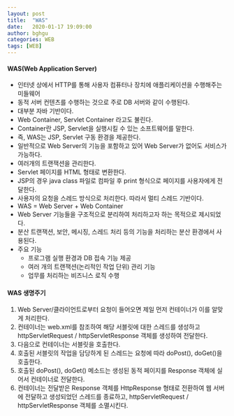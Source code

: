 ```yaml
---
layout: post
title:  "WAS"
date:   2020-01-17 19:09:00
author: bghgu
categories: WEB
tags: [WEB]
---
```


#### WAS(Web Application Server)
* 인터넷 상에서 HTTP를 통해 사용자 컴퓨터나 장치에 애플리케이션을 수행해주는 미들웨어
* 동적 서버 컨텐츠를 수행하는 것으로 주로 DB 서버와 같이 수행된다.
* 대부분 자바 기반이다.
* Web Container, Servlet Container 라고도 불린다.
* Container란 JSP, Servlet을 실행시킬 수 있는 소프트웨어를 말한다.
* 즉, WAS는 JSP, Servlet 구동 환경을 제공한다.
* 일반적으로 Web Server의 기능을 포함하고 있어 Web Server가 없어도 서비스가 가능하다.
* 여러개의 트랜잭션을 관리한다.
* Servlet 페이지를 HTML 형태로 변환한다.
* JSP의 경우 java class 파일로 컴파일 후 print 형식으로 페이지를 사용자에게 전달한다.
* 사용자의 요청을 스레드 방식으로 처리한다. 따라서 멀티 스레드 기반이다.
* WAS = Web Server + Web Container
* Web Server 기능들을 구조적으로 분리하여 처리하고자 하는 목적으로 제시되었다.
* 분산 트랜잭션, 보안, 메시징, 스레드 처리 등의 기능을 처리하는 분산 환경에서 사용된다.
* 주요 기능
    * 프로그램 실행 환경과 DB 접속 기능 제공
    * 여러 개의 트랜잭션(논리적인 작업 단위) 관리 기능
    * 업무를 처리하는 비즈니스 로직 수행

#### WAS 생명주기
1. Web Server/클라이언트로부터 요청이 들어오면 제일 먼저 컨테이너가 이를 알맞게 처리한다.
2. 컨테이너는 web.xml를 참조하여 해당 서블릿에 대한 스레드를 생성하고 httpServletRequest / httpServletResponse 객체를 생성하여 전달한다.
3. 다음으로 컨테이너는 서블릿을 호출한다.
4. 호출된 서블릿의 작업을 담당하게 된 스레드는 요청에 따라 doPost(), doGet()을 호출한다.
5. 호출된 doPost(), doGet() 메소드는 생성된 동적 페이지를 Response 객체에 실어서 컨테이너로 전달한다.
6. 컨테이너는 전달받은 Response 객체를 HttpResponse 형태로 전환하여 웹 서버에 전달하고 생성되었던 스레드를 종료하고, httpServletRequest / httpServletResponse 객체를 소멸시킨다.